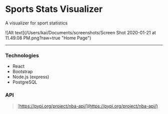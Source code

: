 # Sports Stats Visualizer

A visualizer for sport statistics

![Alt text](/Users/kai/Documents/screenshots/Screen Shot 2020-01-21 at 11.49.08 PM.png?raw=true "Home Page")

---

### Technologies
- React
- Bootstrap
- Node.js (express)
- PostgreSQL

### API
> [https://pypi.org/project/nba-api/](https://pypi.org/project/nba-api/)
